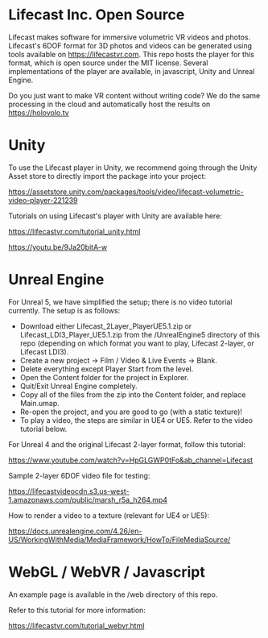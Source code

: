 # Lifecast Inc. Open Source

Lifecast makes software for immersive volumetric VR videos and photos. Lifecast's 6DOF format for 3D photos and videos can be generated using tools available on https://lifecastvr.com. This repo hosts the player for this format, which is open source under the MIT license. Several implementations of the player are available, in javascript, Unity and Unreal Engine.

Do you just want to make VR content without writing code? We do the same processing in the cloud and automatically host the results on https://holovolo.tv

# Unity

To use the Lifecast player in Unity, we recommend going through the Unity Asset store to directly import the package into your project:

https://assetstore.unity.com/packages/tools/video/lifecast-volumetric-video-player-221239

Tutorials on using Lifecast's player with Unity are available here:

https://lifecastvr.com/tutorial_unity.html

https://youtu.be/9Ja20bitA-w

# Unreal Engine

For Unreal 5, we have simplified the setup; there is no video tutorial currently. The setup is as follows:
* Download either Lifecast_2Layer_PlayerUE5.1.zip or Lifecast_LDI3_Player_UE5.1.zip from the /UnrealEngine5 directory of this repo (depending on which format you want to play, Lifecast 2-layer, or Lifecast LDI3).
* Create a new project -> Film / Video & Live Events -> Blank.
* Delete everything except Player Start from the level.
* Open the Content folder for the project in Explorer.
* Quit/Exit Unreal Engine completely.
* Copy all of the files from the zip into the Content folder, and replace Main.umap.
* Re-open the project, and you are good to go (with a static texture)!
* To play a video, the steps are similar in UE4 or UE5. Refer to the video tutorial below.

For Unreal 4 and the original Lifecast 2-layer format, follow this tutorial:

https://www.youtube.com/watch?v=HpGLGWP0tFo&ab_channel=Lifecast

Sample 2-layer 6DOF video file for testing: 

https://lifecastvideocdn.s3.us-west-1.amazonaws.com/public/marsh_r5a_h264.mp4

How to render a video to a texture (relevant for UE4 or UE5):

https://docs.unrealengine.com/4.26/en-US/WorkingWithMedia/MediaFramework/HowTo/FileMediaSource/

# WebGL / WebVR / Javascript

An example page is available in the /web directory of this repo.

Refer to this tutorial for more information:

https://lifecastvr.com/tutorial_webvr.html
